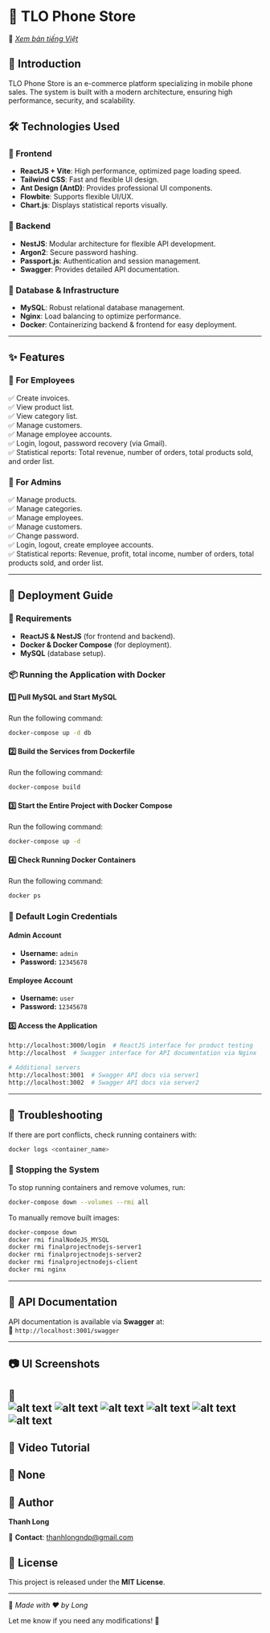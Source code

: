 # 📱 TLO Phone Store  
📌 *[Xem bản tiếng Việt](README_vn.md)*
## 🌟 Introduction  
TLO Phone Store is an e-commerce platform specializing in mobile phone sales. The system is built with a modern architecture, ensuring high performance, security, and scalability.  

## 🛠️ Technologies Used  

### 🔹 Frontend  
- **ReactJS + Vite**: High performance, optimized page loading speed.  
- **Tailwind CSS**: Fast and flexible UI design.  
- **Ant Design (AntD)**: Provides professional UI components.  
- **Flowbite**: Supports flexible UI/UX.  
- **Chart.js**: Displays statistical reports visually.  

### 🔹 Backend  
- **NestJS**: Modular architecture for flexible API development.  
- **Argon2**: Secure password hashing.  
- **Passport.js**: Authentication and session management.  
- **Swagger**: Provides detailed API documentation.  

### 🔹 Database & Infrastructure  
- **MySQL**: Robust relational database management.  
- **Nginx**: Load balancing to optimize performance.  
- **Docker**: Containerizing backend & frontend for easy deployment.  

---  

## ✨ Features  

### 🏬 **For Employees**  
✅ Create invoices.  
✅ View product list.  
✅ View category list.  
✅ Manage customers.  
✅ Manage employee accounts.  
✅ Login, logout, password recovery (via Gmail).  
✅ Statistical reports: Total revenue, number of orders, total products sold, and order list.  

### 👑 **For Admins**  
✅ Manage products.  
✅ Manage categories.  
✅ Manage employees.  
✅ Manage customers.  
✅ Change password.  
✅ Login, logout, create employee accounts.  
✅ Statistical reports: Revenue, profit, total income, number of orders, total products sold, and order list.  

---  

## 🚀 Deployment Guide  

### 🔧 Requirements  
- **ReactJS & NestJS** (for frontend and backend).  
- **Docker & Docker Compose** (for deployment).  
- **MySQL** (database setup).  

### 📦 Running the Application with Docker  

#### 1️⃣ Pull MySQL and Start MySQL  
Run the following command:  
```bash  
docker-compose up -d db  
```  

#### 2️⃣ Build the Services from Dockerfile  
Run the following command:  
```bash  
docker-compose build  
```  

#### 3️⃣ Start the Entire Project with Docker Compose  
Run the following command:  
```bash  
docker-compose up -d  
```  

#### 4️⃣ Check Running Docker Containers  
Run the following command:  
```bash  
docker ps  
```  

### 🔑 Default Login Credentials  

#### **Admin Account**  
- **Username:** `admin`  
- **Password:** `12345678`  

#### **Employee Account**  
- **Username:** `user`  
- **Password:** `12345678`  

#### 5️⃣ Access the Application  
```bash  
http://localhost:3000/login  # ReactJS interface for product testing  
http://localhost  # Swagger interface for API documentation via Nginx  

# Additional servers  
http://localhost:3001  # Swagger API docs via server1  
http://localhost:3002  # Swagger API docs via server2  
```  

---  

## 🔧 Troubleshooting  
If there are port conflicts, check running containers with:  
```bash  
docker logs <container_name>  
```  

### 🛑 Stopping the System  
To stop running containers and remove volumes, run:  
```bash  
docker-compose down --volumes --rmi all  
```  

To manually remove built images:  
```bash  
docker-compose down  
docker rmi finalNodeJS_MYSQL  
docker rmi finalprojectnodejs-server1  
docker rmi finalprojectnodejs-server2  
docker rmi finalprojectnodejs-client  
docker rmi nginx  
```  

---  

## 📜 API Documentation  
API documentation is available via **Swagger** at:  
📌 `http://localhost:3001/swagger`  

---  

## 📷 UI Screenshots  
📌  
![alt text](docs/image.png)
![alt text](docs/image-1.png)
![alt text](docs/image-2.png)
![alt text](docs/image-3.png)
![alt text](docs/image-4.png)
![alt text](docs/image-5.png)
---  

## 🎥 Video Tutorial  
📌 
None
---  

## 👤 Author  
**Thanh Long**  

📧 **Contact**: thanhlongndp@gmail.com  

## 📜 License  
This project is released under the **MIT License**.  

---  

🚀 *Made with ❤️ by Long*  

Let me know if you need any modifications! 🚀
